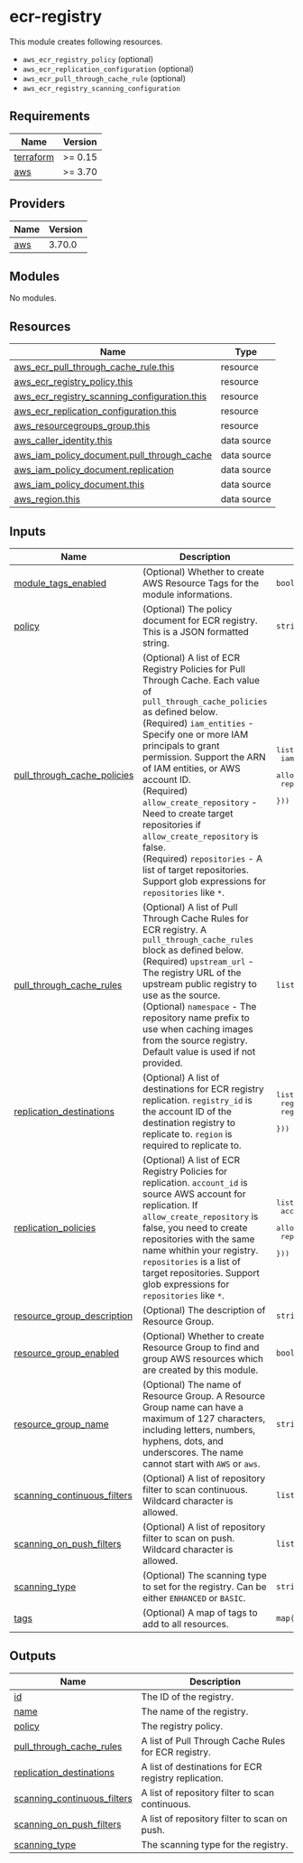 # ecr-registry

This module creates following resources.

- `aws_ecr_registry_policy` (optional)
- `aws_ecr_replication_configuration` (optional)
- `aws_ecr_pull_through_cache_rule` (optional)
- `aws_ecr_registry_scanning_configuration`

<!-- BEGINNING OF PRE-COMMIT-TERRAFORM DOCS HOOK -->
## Requirements

| Name | Version |
|------|---------|
| <a name="requirement_terraform"></a> [terraform](#requirement\_terraform) | >= 0.15 |
| <a name="requirement_aws"></a> [aws](#requirement\_aws) | >= 3.70 |

## Providers

| Name | Version |
|------|---------|
| <a name="provider_aws"></a> [aws](#provider\_aws) | 3.70.0 |

## Modules

No modules.

## Resources

| Name | Type |
|------|------|
| [aws_ecr_pull_through_cache_rule.this](https://registry.terraform.io/providers/hashicorp/aws/latest/docs/resources/ecr_pull_through_cache_rule) | resource |
| [aws_ecr_registry_policy.this](https://registry.terraform.io/providers/hashicorp/aws/latest/docs/resources/ecr_registry_policy) | resource |
| [aws_ecr_registry_scanning_configuration.this](https://registry.terraform.io/providers/hashicorp/aws/latest/docs/resources/ecr_registry_scanning_configuration) | resource |
| [aws_ecr_replication_configuration.this](https://registry.terraform.io/providers/hashicorp/aws/latest/docs/resources/ecr_replication_configuration) | resource |
| [aws_resourcegroups_group.this](https://registry.terraform.io/providers/hashicorp/aws/latest/docs/resources/resourcegroups_group) | resource |
| [aws_caller_identity.this](https://registry.terraform.io/providers/hashicorp/aws/latest/docs/data-sources/caller_identity) | data source |
| [aws_iam_policy_document.pull_through_cache](https://registry.terraform.io/providers/hashicorp/aws/latest/docs/data-sources/iam_policy_document) | data source |
| [aws_iam_policy_document.replication](https://registry.terraform.io/providers/hashicorp/aws/latest/docs/data-sources/iam_policy_document) | data source |
| [aws_iam_policy_document.this](https://registry.terraform.io/providers/hashicorp/aws/latest/docs/data-sources/iam_policy_document) | data source |
| [aws_region.this](https://registry.terraform.io/providers/hashicorp/aws/latest/docs/data-sources/region) | data source |

## Inputs

| Name | Description | Type | Default | Required |
|------|-------------|------|---------|:--------:|
| <a name="input_module_tags_enabled"></a> [module\_tags\_enabled](#input\_module\_tags\_enabled) | (Optional) Whether to create AWS Resource Tags for the module informations. | `bool` | `true` | no |
| <a name="input_policy"></a> [policy](#input\_policy) | (Optional) The policy document for ECR registry. This is a JSON formatted string. | `string` | `null` | no |
| <a name="input_pull_through_cache_policies"></a> [pull\_through\_cache\_policies](#input\_pull\_through\_cache\_policies) | (Optional) A list of ECR Registry Policies for Pull Through Cache. Each value of `pull_through_cache_policies` as defined below.<br>    (Required) `iam_entities` - Specify one or more IAM principals to grant permission. Support the ARN of IAM entities, or AWS account ID.<br>    (Required) `allow_create_repository` - Need to create target repositories if `allow_create_repository` is false.<br>    (Required) `repositories` - A list of target repositories. Support glob expressions for `repositories` like `*`. | <pre>list(object({<br>    iam_entities            = list(string)<br>    allow_create_repository = bool<br>    repositories            = list(string)<br>  }))</pre> | `[]` | no |
| <a name="input_pull_through_cache_rules"></a> [pull\_through\_cache\_rules](#input\_pull\_through\_cache\_rules) | (Optional) A list of Pull Through Cache Rules for ECR registry. A `pull_through_cache_rules` block as defined below.<br>    (Required) `upstream_url` - The registry URL of the upstream public registry to use as the source.<br>    (Optional) `namespace` - The repository name prefix to use when caching images from the source registry. Default value is used if not provided. | `list(any)` | `[]` | no |
| <a name="input_replication_destinations"></a> [replication\_destinations](#input\_replication\_destinations) | (Optional) A list of destinations for ECR registry replication. `registry_id` is the account ID of the destination registry to replicate to. `region` is required to replicate to. | <pre>list(object({<br>    registry_id = string<br>    region      = string<br>  }))</pre> | `[]` | no |
| <a name="input_replication_policies"></a> [replication\_policies](#input\_replication\_policies) | (Optional) A list of ECR Registry Policies for replication. `account_id` is source AWS account for replication. If `allow_create_repository` is false, you need to create repositories with the same name whithin your registry. `repositories` is a list of target repositories. Support glob expressions for `repositories` like `*`. | <pre>list(object({<br>    account_id              = string<br>    allow_create_repository = bool<br>    repositories            = list(string)<br>  }))</pre> | `[]` | no |
| <a name="input_resource_group_description"></a> [resource\_group\_description](#input\_resource\_group\_description) | (Optional) The description of Resource Group. | `string` | `"Managed by Terraform."` | no |
| <a name="input_resource_group_enabled"></a> [resource\_group\_enabled](#input\_resource\_group\_enabled) | (Optional) Whether to create Resource Group to find and group AWS resources which are created by this module. | `bool` | `true` | no |
| <a name="input_resource_group_name"></a> [resource\_group\_name](#input\_resource\_group\_name) | (Optional) The name of Resource Group. A Resource Group name can have a maximum of 127 characters, including letters, numbers, hyphens, dots, and underscores. The name cannot start with `AWS` or `aws`. | `string` | `""` | no |
| <a name="input_scanning_continuous_filters"></a> [scanning\_continuous\_filters](#input\_scanning\_continuous\_filters) | (Optional) A list of repository filter to scan continuous. Wildcard character is allowed. | `list(string)` | `[]` | no |
| <a name="input_scanning_on_push_filters"></a> [scanning\_on\_push\_filters](#input\_scanning\_on\_push\_filters) | (Optional) A list of repository filter to scan on push. Wildcard character is allowed. | `list(string)` | `[]` | no |
| <a name="input_scanning_type"></a> [scanning\_type](#input\_scanning\_type) | (Optional) The scanning type to set for the registry. Can be either `ENHANCED` or `BASIC`. | `string` | `"BASIC"` | no |
| <a name="input_tags"></a> [tags](#input\_tags) | (Optional) A map of tags to add to all resources. | `map(string)` | `{}` | no |

## Outputs

| Name | Description |
|------|-------------|
| <a name="output_id"></a> [id](#output\_id) | The ID of the registry. |
| <a name="output_name"></a> [name](#output\_name) | The name of the registry. |
| <a name="output_policy"></a> [policy](#output\_policy) | The registry policy. |
| <a name="output_pull_through_cache_rules"></a> [pull\_through\_cache\_rules](#output\_pull\_through\_cache\_rules) | A list of Pull Through Cache Rules for ECR registry. |
| <a name="output_replication_destinations"></a> [replication\_destinations](#output\_replication\_destinations) | A list of destinations for ECR registry replication. |
| <a name="output_scanning_continuous_filters"></a> [scanning\_continuous\_filters](#output\_scanning\_continuous\_filters) | A list of repository filter to scan continuous. |
| <a name="output_scanning_on_push_filters"></a> [scanning\_on\_push\_filters](#output\_scanning\_on\_push\_filters) | A list of repository filter to scan on push. |
| <a name="output_scanning_type"></a> [scanning\_type](#output\_scanning\_type) | The scanning type for the registry. |
<!-- END OF PRE-COMMIT-TERRAFORM DOCS HOOK -->
